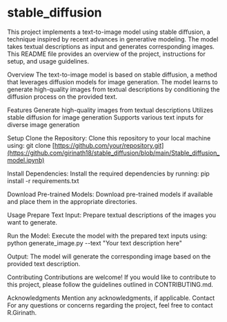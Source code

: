 # stable_diffusion

This project implements a text-to-image model using stable diffusion, a technique inspired by recent advances in generative modeling. The model takes textual descriptions as input and generates corresponding images. This README file provides an overview of the project, instructions for setup, and usage guidelines.

Overview
The text-to-image model is based on stable diffusion, a method that leverages diffusion models for image generation. The model learns to generate high-quality images from textual descriptions by conditioning the diffusion process on the provided text.

Features
Generate high-quality images from textual descriptions
Utilizes stable diffusion for image generation
Supports various text inputs for diverse image generation

Setup
Clone the Repository: Clone this repository to your local machine using:
git clone [https://github.com/your/repository.git](https://github.com/girinath18/stable_diffusion/blob/main/Stable_diffusion_model.ipynb)

Install Dependencies: Install the required dependencies by running:
pip install -r requirements.txt

Download Pre-trained Models: Download pre-trained models if available and place them in the appropriate directories.

Usage
Prepare Text Input: Prepare textual descriptions of the images you want to generate.

Run the Model: Execute the model with the prepared text inputs using:
python generate_image.py --text "Your text description here"

Output: The model will generate the corresponding image based on the provided text description.

Contributing
Contributions are welcome! If you would like to contribute to this project, please follow the guidelines outlined in CONTRIBUTING.md.

Acknowledgments
Mention any acknowledgments, if applicable.
Contact
For any questions or concerns regarding the project, feel free to contact R.Girinath.




